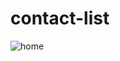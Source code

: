 # contact-list

![home](https://cloud.githubusercontent.com/assets/16857061/19673428/7b47a874-9a34-11e6-85e7-f0feba5e06fb.png)
